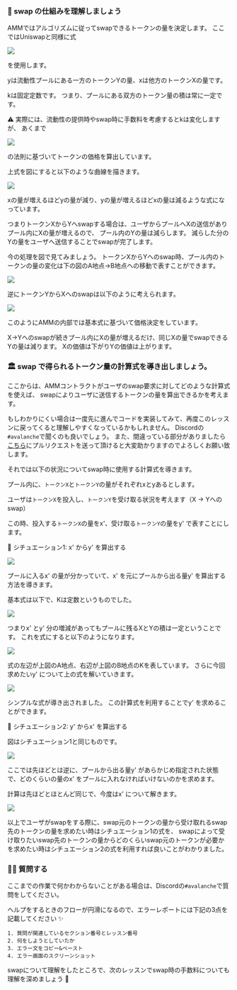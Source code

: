 ### 🐣 swap の仕組みを理解しましょう

AMMではアルゴリズムに従ってswapできるトークンの量を決定します。
ここではUniswapと同様に式

![](/images/AVAX-AMM/section-2/2_1_5.png)

を使用します。

yは流動性プールにある一方のトークンYの量、xは他方のトークンXの量です。

kは固定定数です。
つまり、プールにある双方のトークン量の積は常に一定です。

⚠️ 実際には、流動性の提供時やswap時に手数料を考慮するとkは変化しますが、
あくまで

![](/images/AVAX-AMM/section-2/2_1_5.png)

の法則に基づいてトークンの価格を算出しています。

上式を図にすると以下のような曲線を描きます。

![](/images/AVAX-AMM/section-2/2_1_1.png)

xの量が増えるほどyの量が減り、yの量が増えるほどxの量は減るような式になっています。

つまりトークンXからYへswapする場合は、ユーザからプールへXの送信がありプール内にXの量が増えるので、
プール内のYの量は減らします。
減らした分のYの量をユーザへ送信することでswapが完了します。

今の処理を図で見てみましょう。
トークンXからYへのswap時、プール内のトークンの量の変化は下の図のA地点->B地点への移動で表すことができます。

![](/images/AVAX-AMM/section-2/2_1_2.png)

逆にトークンYからXへのswapは以下のように考えられます。

![](/images/AVAX-AMM/section-2/2_1_3.png)

このようにAMMの内部では基本式に基づいて価格決定をしています。

X->Yへのswapが続きプール内にXの量が増えるだけ、同じXの量でswapできるYの量は減ります。
Xの価値は下がりYの価値は上がります。

### 🏛️ swap で得られるトークン量の計算式を導き出しましょう。

ここからは、AMMコントラクトがユーザのswap要求に対してどのような計算式を使えば、
swapによりユーザに送信するトークンの量を算出できるかを考えます。

もしわかりにくい場合は一度先に進んでコードを実装してみて、再度このレッスンに戻ってくると理解しやすくなっているかもしれません。
Discordの`#avalanche`で聞くのも良いでしょう。
また、間違っている部分がありましたら[こちら](https://github.com/unchain-tech/UNCHAIN-projects/issues)にプルリクエストを送って頂けると大変助かりますのでよろしくお願い致します。

それでは以下の状況についてswap時に使用する計算式を導きます。

プール内に、`トークンX`と`トークンY`の量がそれぞれxとyあるとします。

ユーザは`トークンX`を投入し、`トークンY`を受け取る状況を考えます（X -> Yへのswap）

この時、投入する`トークンX`の量をx'、受け取る`トークンY`の量をy' で表すことにします。

🦕 シチュエーション1: x' からy' を算出する

![](/images/AVAX-AMM/section-2/2_1_2.png)

プールに入るx' の量が分かっていて、x' を元にプールから出る量y' を算出する方法を導きます。

基本式は以下で、Kは定数というものでした。

![](/images/AVAX-AMM/section-2/2_1_5.png)

つまりx' とy' 分の増減があってもプールに残るXとYの積は一定ということです。
これを式にすると以下のようになります。

![](/images/AVAX-AMM/section-2/2_1_6.png)

式の左辺が上図のA地点、右辺が上図のB地点のKを表しています。
さらに今回求めたいy' について上の式を解いていきます。

![](/images/AVAX-AMM/section-2/2_1_7.png)

シンプルな式が導き出されました。
この計算式を利用することでy' を求めることができます。

🐬 シチュエーション2: y' からx' を算出する

図はシチュエーション1と同じものです。

![](/images/AVAX-AMM/section-2/2_1_2.png)

ここでは先ほどとは逆に、プールから出る量y' があらかじめ指定された状態で、どのくらいの量のx' をプールに入れなければいけないのかを求めます。

計算は先ほどとほとんど同じで、今度はx' について解きます。

![](/images/AVAX-AMM/section-2/2_1_8.png)

以上でユーザがswapをする際に、swap元のトークンの量から受け取れるswap先のトークンの量を求めたい時はシチュエーション1の式を、
swapによって受け取りたいswap先のトークンの量からどのくらいswap元のトークンが必要かを求めたい時はシチュエーション2の式を利用すれば良いことがわかりました。

### 🙋‍♂️ 質問する

ここまでの作業で何かわからないことがある場合は、Discordの`#avalanche`で質問をしてください。

ヘルプをするときのフローが円滑になるので、エラーレポートには下記の3点を記載してください ✨

```
1. 質問が関連しているセクション番号とレッスン番号
2. 何をしようとしていたか
3. エラー文をコピー&ペースト
4. エラー画面のスクリーンショット
```

swapについて理解をしたところで、次のレッスンでswap時の手数料についても理解を深めましょう 🎉
